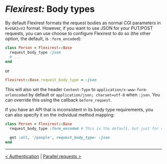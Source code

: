 # *Flexirest:* Body types

By default Flexirest formats the request bodies as normal CGI parameters in `K=V&K2=V2` format. However, if you want to use JSON for your PUT/POST requests, you can use choose to configure Flexirest to do so (the other option, the default, is `:form_encoded`):

```ruby
class Person < Flexirest::Base
  request_body_type :json
  # ...
end
```

or

```ruby
Flexirest::Base.request_body_type = :json
```

This will also set the header `Content-Type` to `application/x-www-form-urlencoded` by default or `application/json; charset=utf-8` when `:json`. You can override this using the callback `before_request`.

If you have an API that is inconsistent in its body type requirements, you can also specify it on the individual method mapping:

```ruby
class Person < Flexirest::Base
  request_body_type :form_encoded # This is the default, but just for demo purposes

  get :all, '/people', request_body_type: :json
end
```


-----

[< Authentication](authentication.md) | [Parallel requests >](parallel-requests.md)
